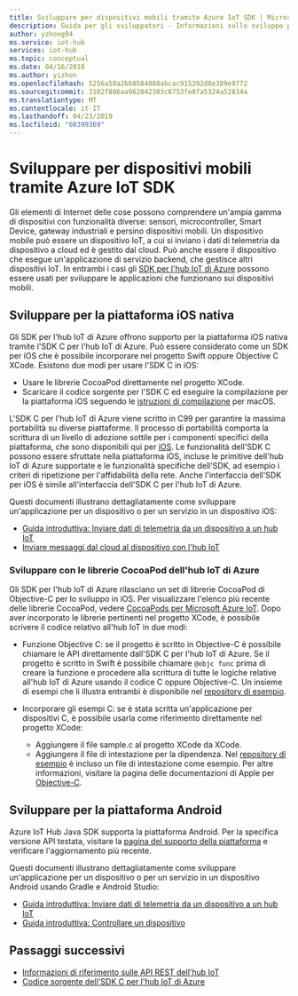 ```yaml
---
title: Sviluppare per dispositivi mobili tramite Azure IoT SDK | Microsoft Docs
description: Guida per gli sviluppatori - Informazioni sullo sviluppo per dispositivi mobili tramite gli SDK per l'hub IoT di Azure.
author: yzhong94
ms.service: iot-hub
services: iot-hub
ms.topic: conceptual
ms.date: 04/16/2018
ms.author: yizhon
ms.openlocfilehash: 5256a58a2b68584888abcac915392d8e389e9772
ms.sourcegitcommit: 3102f886aa962842303c8753fe8fa5324a52834a
ms.translationtype: MT
ms.contentlocale: it-IT
ms.lasthandoff: 04/23/2019
ms.locfileid: "60399369"
---
```

# <a name="develop-for-mobile-devices-using-azure-iot-sdks"></a>Sviluppare per dispositivi mobili tramite Azure IoT SDK

Gli elementi di Internet delle cose possono comprendere un'ampia gamma di dispositivi con funzionalità diverse: sensori, microcontroller, Smart Device, gateway industriali e persino dispositivi mobili.  Un dispositivo mobile può essere un dispositivo IoT, a cui si inviano i dati di telemetria da dispositivo a cloud ed è gestito dal cloud.  Può anche essere il dispositivo che esegue un'applicazione di servizio backend, che gestisce altri dispositivi IoT.  In entrambi i casi gli [SDK per l'hub IoT di Azure](https://docs.microsoft.com/azure/iot-hub/iot-hub-devguide-sdks) possono essere usati per sviluppare le applicazioni che funzionano sui dispositivi mobili.  

## <a name="develop-for-native-ios-platform"></a>Sviluppare per la piattaforma iOS nativa

Gli SDK per l'hub IoT di Azure offrono supporto per la piattaforma iOS nativa tramite l'SDK C per l'hub IoT di Azure.  Può essere considerato come un SDK per iOS che è possibile incorporare nel progetto Swift oppure Objective C XCode.  Esistono due modi per usare l'SDK C in iOS:

* Usare le librerie CocoaPod direttamente nel progetto XCode.  
* Scaricare il codice sorgente per l'SDK C ed eseguire la compilazione per la piattaforma iOS seguendo le [istruzioni di compilazione](https://github.com/Azure/azure-iot-sdk-c/blob/master/doc/devbox_setup.md) per macOS.  

L'SDK C per l'hub IoT di Azure viene scritto in C99 per garantire la massima portabilità su diverse piattaforme.  Il processo di portabilità comporta la scrittura di un livello di adozione sottile per i componenti specifici della piattaforma, che sono disponibili qui per [iOS](https://github.com/Azure/azure-c-shared-utility/tree/master/pal/ios-osx).  Le funzionalità dell'SDK C possono essere sfruttate nella piattaforma iOS, incluse le primitive dell'hub IoT di Azure supportate e le funzionalità specifiche dell'SDK, ad esempio i criteri di ripetizione per l'affidabilità della rete.  Anche l'interfaccia dell'SDK per iOS è simile all'interfaccia dell'SDK C per l'hub IoT di Azure.  

Questi documenti illustrano dettagliatamente come sviluppare un'applicazione per un dispositivo o per un servizio in un dispositivo iOS:

* [Guida introduttiva: Inviare dati di telemetria da un dispositivo a un hub IoT](quickstart-send-telemetry-ios.md)  
* [Inviare messaggi dal cloud al dispositivo con l'hub IoT](iot-hub-ios-swift-c2d.md) 

### <a name="develop-with-azure-iot-hub-cocoapod-libraries"></a>Sviluppare con le librerie CocoaPod dell'hub IoT di Azure

Gli SDK per l'hub IoT di Azure rilasciano un set di librerie CocoaPod di Objective-C per lo sviluppo in iOS.  Per visualizzare l'elenco più recente delle librerie CocoaPod, vedere [CocoaPods per Microsoft Azure IoT](https://github.com/Azure/azure-iot-sdk-c/blob/master/iothub_client/samples/ios/CocoaPods.md).  Dopo aver incorporato le librerie pertinenti nel progetto XCode, è possibile scrivere il codice relativo all'hub IoT in due modi:

* Funzione Objective C: se il progetto è scritto in Objective-C è possibile chiamare le API direttamente dall'SDK C per l'hub IoT di Azure.  Se il progetto è scritto in Swift è possibile chiamare `@objc func` prima di creare la funzione e procedere alla scrittura di tutte le logiche relative all'hub IoT di Azure usando il codice C oppure Objective-C.  Un insieme di esempi che li illustra entrambi è disponibile nel [repository di esempio](https://github.com/Azure-Samples/azure-iot-samples-ios).  

* Incorporare gli esempi C: se è stata scritta un'applicazione per dispositivi C, è possibile usarla come riferimento direttamente nel progetto XCode:
    * Aggiungere il file sample.c al progetto XCode da XCode.  
    * Aggiungere il file di intestazione per la dipendenza.  Nel [repository di esempio](https://github.com/Azure-Samples/azure-iot-samples-ios) è incluso un file di intestazione come esempio. Per altre informazioni, visitare la pagina delle documentazioni di Apple per [Objective-C](https://developer.apple.com/documentation/objectivec).

## <a name="develop-for-android-platform"></a>Sviluppare per la piattaforma Android
Azure IoT Hub Java SDK supporta la piattaforma Android.  Per la specifica versione API testata, visitare la [pagina del supporto della piattaforma](iot-hub-device-sdk-platform-support.md) e verificare l'aggiornamento più recente.

Questi documenti illustrano dettagliatamente come sviluppare un'applicazione per un dispositivo o per un servizio in un dispositivo Android usando Gradle e Android Studio:

* [Guida introduttiva: Inviare dati di telemetria da un dispositivo a un hub IoT](quickstart-send-telemetry-android.md)  
* [Guida introduttiva: Controllare un dispositivo](quickstart-control-device-android.md) 

## <a name="next-steps"></a>Passaggi successivi

* [Informazioni di riferimento sulle API REST dell'hub IoT](https://docs.microsoft.com/rest/api/iothub/)
* [Codice sorgente dell'SDK C per l'hub IoT di Azure](https://github.com/Azure/azure-iot-sdk-c)
